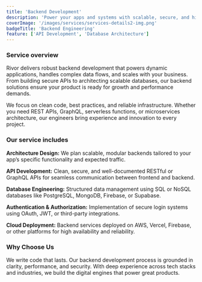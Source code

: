 ```yaml
---
title: 'Backend Development'
description: 'Power your apps and systems with scalable, secure, and high-performance backend infrastructure.'
coverImage: '/images/services/services-details2-img.png'
badgeTitle: 'Backend Engineering'
feature: ['API Development', 'Database Architecture']
---
```


### Service overview

Rivor delivers robust backend development that powers dynamic applications, handles complex data flows, and scales with your business. From building secure APIs to architecting scalable databases, our backend solutions ensure your product is ready for growth and performance demands.

We focus on clean code, best practices, and reliable infrastructure. Whether you need REST APIs, GraphQL, serverless functions, or microservices architecture, our engineers bring experience and innovation to every project.

### Our service includes

**Architecture Design:** We plan scalable, modular backends tailored to your app’s specific functionality and expected traffic.

**API Development:** Clean, secure, and well-documented RESTful or GraphQL APIs for seamless communication between frontend and backend.

**Database Engineering:** Structured data management using SQL or NoSQL databases like PostgreSQL, MongoDB, Firebase, or Supabase.

**Authentication & Authorization:** Implementation of secure login systems using OAuth, JWT, or third-party integrations.

**Cloud Deployment:** Backend services deployed on AWS, Vercel, Firebase, or other platforms for high availability and reliability.

### Why Choose Us

We write code that lasts. Our backend development process is grounded in clarity, performance, and security. With deep experience across tech stacks and industries, we build the digital engines that power great products.
